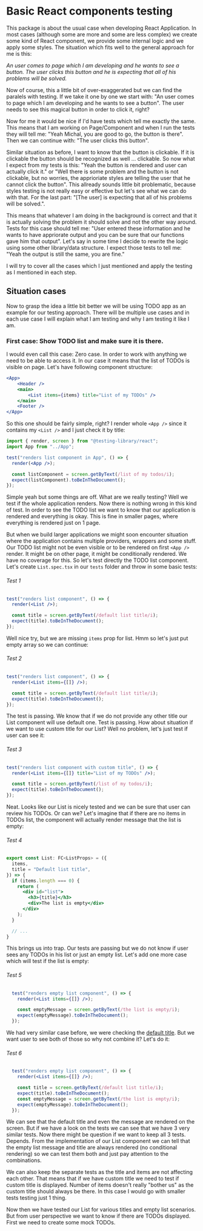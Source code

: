 # Basic React components testing

This package is about the usual case when developing React Application. In most cases (although some are more and some are less complex) we create some kind of React component, we provide some internal logic and we apply some styles. The situation which fits well to the general approach for me is this: 

_An user comes to page which I am developing and he wants to see a button. The user clicks this button and he is expecting that all of his problems will be solved._

Now of course, this a little bit of over-exaggerated but we can find the paralels with testing. If we take it one by one we start with: "An user comes to page which I am developing and he wants to see a button". The user needs to see this magical button in order to click it, right? 

Now for me it would be nice if I'd have tests which tell me exactly the same. This means that I am working on Page/Component and when I run the tests they will tell me: "Yeah Michal, you are good to go, the button is there". Then we can continue with: "The user clicks this button". 

Similar situation as before, I want to know that the button is clickable. If it is clickable the button should be recognized as well ... clickable. So now what I expect from my tests is this: "Yeah the button is rendered and user can actually click it." or "Well there is some problem and the button is not clickable, but no worries, the apprioriate styles are telling the user that he cannot click the button". This allready sounds little bit problematic, because styles testing is not really easy or effective but let's see what we can do with that. For the last part: "[The user] is expecting that all of his problems will be solved.".

This means that whatever I am doing in the background is correct and that it is actually solving the problem it should solve and not the other way around. Tests for this case should tell me: "User entered these information and he wants to have appriorate output and you can be sure that our functions gave him that output". Let's say in some time I decide to rewrite the logic using some other library/data structure. I expect those tests to tell me: "Yeah the output is still the same, you are fine."

I will try to cover all the cases which I just mentioned and apply the testing as I mentioned in each step.
## Situation cases

Now to grasp the idea a little bit better we will be using TODO app as an example for our testing approach. There will be multiple use cases and in each use case I will explain what I am testing and why I am testing it like I am.

### First case: Show TODO list and make sure it is there.

I would even call this case: Zero case. In order to work with anything we need to be able to access it. In our case it means that the list of TODOs is visible on page. Let's have following component structure:

```jsx
<App>
    <Header />
    <main>
        <List items={items} title="List of my TODOs" />
    </main>
    <Footer />
</App>
```

So this one should be fairly simple, right? I render whole `<App />` since it contains my `<List />` and I just check it by title:

```jsx
import { render, screen } from "@testing-library/react";
import App from "../App";

test("renders list component in App", () => {
  render(<App />);

  const listComponent = screen.getByText(/list of my todos/i);
  expect(listComponent).toBeInTheDocument();
});

```

Simple yeah but some things are off. What are we really testing? Well we test if the whole application renders. Now there is nothing wrong in this kind of test. In order to see the TODO list we want to know that our application is rendered and everything is okay. This is fine in smaller pages, where everything is rendered just on 1 page. 

But when we build larger applications we might soon encounter situation where the application contains multiple providers, wrappers and some stuff. Our TODO list might not be even visible or to be rendered on first `<App />` render. It might be on other page, it might be conditionally rendered. We have no coverage for this. So let's test directly the TODO list component. Let's create `List.spec.tsx` in our `tests` folder and throw in some basic tests:

###### Test 1
```jsx
test("renders list component", () => {
  render(<List />);

  const title = screen.getByText(/default list title/i);
  expect(title).toBeInTheDocument();
});
```

Well nice try, but we are missing `items` prop for list. Hmm so let's just put empty array so we can continue:

###### Test 2
```jsx
test("renders list component", () => {
  render(<List items={[]} />);

  const title = screen.getByText(/default list title/i);
  expect(title).toBeInTheDocument();
});
```

The test is passing. We know that if we do not provide any other title our List component will use default one. Test is passing. How about situation if we want to use custom title for our List? Well no problem, let's just test if user can see it:

###### Test 3
```jsx
test("renders list component with custom title", () => {
  render(<List items={[]} title="List of my TODOs" />);

  const title = screen.getByText(/list of my todos/i);
  expect(title).toBeInTheDocument();
});
```

Neat. Looks like our List is nicely tested and we can be sure that user can review his TODOs. Or can we? Let's imagine that if there are no items in TODOs list, the component will actually render message that the list is empty:

###### Test 4
```jsx
export const List: FC<ListProps> = ({
  items,
  title = "Default list title",
}) => {
  if (items.length === 0) {
    return (
      <div id="list">
        <h3>{title}</h3>
        <div>The list is empty</div>
      </div>
    );
  }

  // ...
}
```

This brings us into trap. Our tests are passing but we do not know if user sees any TODOs in his list or just an empty list. Let's add one more case which will test if the list is empty:

###### Test 5
```jsx
  test("renders empty list component", () => {
    render(<List items={[]} />);

    const emptyMessage = screen.getByText(/the list is empty/i);
    expect(emptyMessage).toBeInTheDocument();
  });
```

We had very similar case before, we were checking the [default title](#test-1). But we want user to see both of those so why not combine it? Let's do it:

###### Test 6
```jsx
  test("renders empty list component", () => {
    render(<List items={[]} />);

    const title = screen.getByText(/default list title/i);
    expect(title).toBeInTheDocument();
    const emptyMessage = screen.getByText(/the list is empty/i);
    expect(emptyMessage).toBeInTheDocument();
  });
```

We can see that the default title and even the message are rendered on the screen. But if we have a look on the tests we can see that we have 3 very similar tests. Now there might be question if we want to keep all 3 tests. Depends. From the implementation of our List component we can tell that the empty list message and title are always rendered (no conditional rendering) so we can test them both and just pay attention to the combinations. 

We can also keep the separate tests as the title and items are not affecting each other. That means that if we have custom title we need to test if custom title is displayed. Number of items doesn't really "bother us" as the custom title should always be there. In this case I would go with smaller tests testing just 1 thing. 

Now then we have tested our List for various titles and empty list scenarios. But from user perspective we want to know if there are TODOs displayed. First we need to create some mock TODOs.
